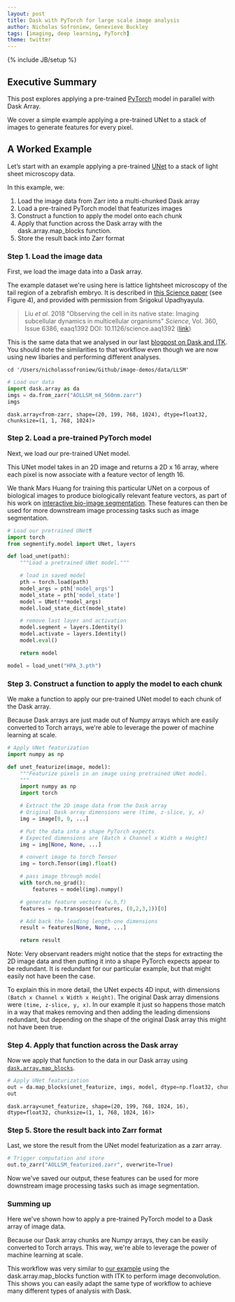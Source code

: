 ```yaml
---
layout: post
title: Dask with PyTorch for large scale image analysis
author: Nicholas Sofroniew, Genevieve Buckley
tags: [imaging, deep learning, PyTorch]
theme: twitter
---
```


{% include JB/setup %}

## Executive Summary

This post explores applying a pre-trained [PyTorch](https://pytorch.org/) model in parallel with Dask Array.

We cover a simple example applying a pre-trained UNet to a stack of images to generate features for every pixel.

## A Worked Example

Let’s start with an example applying a pre-trained [UNet](https://arxiv.org/abs/1505.04597) to a stack of light sheet microscopy data.

In this example, we:

1. Load the image data from Zarr into a multi-chunked Dask array
2. Load a pre-trained PyTorch model that featurizes images
3. Construct a function to apply the model onto each chunk
4. Apply that function across the Dask array with the dask.array.map_blocks function.
5. Store the result back into Zarr format

### Step 1. Load the image data

First, we load the image data into a Dask array.

The example dataset we're using here is lattice lightsheet microscopy of the tail region of a zebrafish embryo. It is described in [this Science paper](http://dx.doi.org/10.1126/science.aaq1392) (see Figure 4), and provided with permission from Srigokul Upadhyayula.

> Liu _et al._ 2018 "Observing the cell in its native state: Imaging subcellular dynamics in multicellular organisms" _Science_, Vol. 360, Issue 6386, eaaq1392 DOI: 10.1126/science.aaq1392 ([link](http://dx.doi.org/10.1126/science.aaq1392))

This is the same data that we analysed in our last [blogpost on Dask and ITK](https://blog.dask.org/2019/08/09/image-itk). You should note the similarities to that workflow even though we are now using new libaries and performing different analyses.

```
cd '/Users/nicholassofroniew/Github/image-demos/data/LLSM'
```

```python
# Load our data
import dask.array as da
imgs = da.from_zarr("AOLLSM_m4_560nm.zarr")
imgs
```

```
dask.array<from-zarr, shape=(20, 199, 768, 1024), dtype=float32, chunksize=(1, 1, 768, 1024)>
```

### Step 2. Load a pre-trained PyTorch model

Next, we load our pre-trained UNet model.

This UNet model takes in an 2D image and returns a 2D x 16 array, where each pixel is now associate with a feature vector of length 16.

We thank Mars Huang for training this particular UNet on a corpous of biological images to produce biologically relevant feature vectors, as part of his work on [interactive bio-image segmentation](https://github.com/transformify-plugins/segmentify). These features can then be used for more downstream image processing tasks such as image segmentation.

```python
# Load our pretrained UNet¶
import torch
from segmentify.model import UNet, layers

def load_unet(path):
    """Load a pretrained UNet model."""

    # load in saved model
    pth = torch.load(path)
    model_args = pth['model_args']
    model_state = pth['model_state']
    model = UNet(**model_args)
    model.load_state_dict(model_state)

    # remove last layer and activation
    model.segment = layers.Identity()
    model.activate = layers.Identity()
    model.eval()

    return model

model = load_unet("HPA_3.pth")
```

### Step 3. Construct a function to apply the model to each chunk

We make a function to apply our pre-trained UNet model to each chunk of the Dask array.

Because Dask arrays are just made out of Numpy arrays which are easily converted to Torch arrays, we're able to leverage the power of machine learning at scale.

```python
# Apply UNet featurization
import numpy as np

def unet_featurize(image, model):
    """Featurize pixels in an image using pretrained UNet model.
    """
    import numpy as np
    import torch

    # Extract the 2D image data from the Dask array
    # Original Dask array dimensions were (time, z-slice, y, x)
    img = image[0, 0, ...]

    # Put the data into a shape PyTorch expects
    # Expected dimensions are (Batch x Channel x Width x Height)
    img = img[None, None, ...]

    # convert image to torch Tensor
    img = torch.Tensor(img).float()

    # pass image through model
    with torch.no_grad():
        features = model(img).numpy()

    # generate feature vectors (w,h,f)
    features = np.transpose(features, (0,2,3,1))[0]

    # Add back the leading length-one dimensions
    result = features[None, None, ...]

    return result

```

Note: Very observant readers might notice that the steps for extracting the 2D image data and then putting it into a shape PyTorch expects appear to be redundant. It is redundant for our particular example, but that might easily not have been the case.

To explain this in more detail, the UNet expects 4D input, with dimensions `(Batch x Channel x Width x Height)`. The original Dask array dimensions were `(time, z-slice, y, x)`. In our example it just so happens those match in a way that makes removing and then adding the leading dimensions redundant, but depending on the shape of the original Dask array this might not have been true.

### Step 4. Apply that function across the Dask array

Now we apply that function to the data in our Dask array using [`dask.array.map_blocks`](https://docs.dask.org/en/latest/array-api.html?highlight=map_blocks#dask.array.map_blocks).

```python
# Apply UNet featurization
out = da.map_blocks(unet_featurize, imgs, model, dtype=np.float32, chunks=(1, 1, imgs.shape[2], imgs.shape[3], 16), new_axis=-1)
out
```

```
dask.array<unet_featurize, shape=(20, 199, 768, 1024, 16), dtype=float32, chunksize=(1, 1, 768, 1024, 16)>
```

### Step 5. Store the result back into Zarr format

Last, we store the result from the UNet model featurization as a zarr array.

```python
# Trigger computation and store
out.to_zarr("AOLLSM_featurized.zarr", overwrite=True)
```

Now we've saved our output, these features can be used for more downstream image processing tasks such as image segmentation.

### Summing up

Here we've shown how to apply a pre-trained PyTorch model to a Dask array of image data.

Because our Dask array chunks are Numpy arrays, they can be easily converted to Torch arrays. This way, we're able to leverage the power of machine learning at scale.

This workflow was very similar to [our example](https://blog.dask.org/2019/08/09/image-itk) using the dask.array.map_blocks function with ITK to perform image deconvolution. This shows you can easily adapt the same type of workflow to achieve many different types of analysis with Dask.
